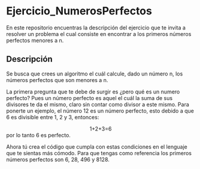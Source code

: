 # Ejercicio_NumerosPerfectos
En este repositorio encuentras la descripción del ejercicio que te invita a resolver un problema el cual consiste en encontrar a los primeros números perfectos menores a n.
## Descripción
Se busca que crees un algoritmo el cuál calcule, dado un número n, los números perfectos que son menores a n. 

La primera pregunta que te debe de surgir es ¿pero qué es un numero perfecto? Pues un número perfecto es aquel el cuál la suma de sus divisores te da el mismo, claro sin contar como divisor a este mismo. Para ponerte un ejemplo, el número 12 es un número perfecto, esto debido a que 6 es divisible entre 1, 2 y 3, entonces:
<div align="center">
1+2+3=6
</div>
por lo tanto 6 es perfecto.

Ahora tú crea el código que cumpla con estas condiciones en el lenguaje que te sientas más cómodo. Para que tengas como referencia los primeros números perfectos son 6, 28, 496 y 8128.
